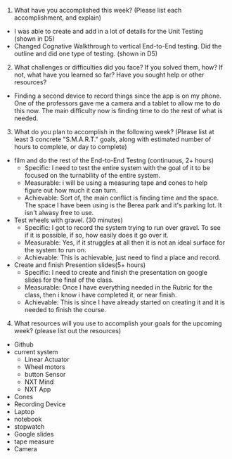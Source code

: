 1. What have you accomplished this week? (Please list each accomplishment, and explain) 
  - I was able to create and add in a lot of details for the Unit Testing (shown in D5)
  - Changed Cognative Walkthrough to vertical End-to-End testing. Did the outline and did one type of testing. (shown in D5)
2. What challenges or difficulties did you face? If you solved them, how? If not, what have you learned so far? Have you sought help or other resources?
  - Finding a second device to record things since the app is on my phone. One of the professors gave me a camera and a tablet to allow me to do this now. The main difficulty now is finding time to do the rest of what is needed.
3. What do you plan to accomplish in the following week? (Please list at least 3 concrete "S.M.A.R.T." goals, along with estimated number of hours to complete, or day to complete)
  - film and do the rest of the End-to-End Testng (continuous, 2+ hours)
    - Specific: I need to test the entire system with the goal of it to be focused on the turnability of the entire system.
    - Measurable: i will be using a measuring tape and cones to help figure out how much it can turn. 
    - Achievable: Sort of, the main conflict is finding time and the space. The space I have been using is the Berea park and it's parking lot. It isn't alwasy free to use.
  - Test wheels with gravel. (30 minutes)
    - Specific: I got to record the system trying to run over gravel. To see if it is possible, if so, how easily does it go over it. 
    - Measurable: Yes, if it struggles at all then it is not an ideal surface for the system to run on. 
    - Achievable: This is achievable, just need to find a place and record.
  - Create and finish Presention slides(5+ hours)
    - Specific: I need to create and finish the presentation on google slides for the final of the class. 
    - Measurable: Once I have everything needed in the Rubric for the class, then i know i have completed it, or near finish.
    - Achievable: This is since I have already started on creating it and it is needed to finish the course.
4. What resources will you use to accomplish your goals for the upcoming week? (please list out the resources)
  - Github
  - current system
    - Linear Actuator
    - Wheel motors
    - button Sensor
    - NXT Mind
    - NXT App
  - Cones
  - Recording Device
  - Laptop
  - notebook
  - stopwatch
  - Google slides
  - tape measure
  - Camera 
